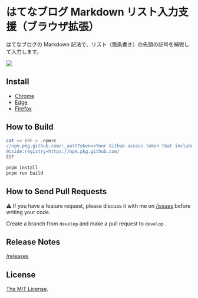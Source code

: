 # はてなブログ Markdown リスト入力支援（ブラウザ拡張）

はてなブログの Markdown 記法で、リスト（箇条書き）の先頭の記号を補完して入力します。

<a href="https://chrome.google.com/webstore/detail/lnidemekhlcpbkpmmgcmgdjepkpompol">
  <img src="https://github-production-user-asset-6210df.s3.amazonaws.com/315510/270853742-a6f28e05-5ed9-4d91-bf2c-6ed29ae2e503.gif" />
</a>

## Install

- [Chrome](https://chrome.google.com/webstore/detail/lnidemekhlcpbkpmmgcmgdjepkpompol)
- [Edge](https://microsoftedge.microsoft.com/addons/detail/hkhmpecjgdjaehadeenmhmfgnimkmcef)
- [Firefox](https://addons.mozilla.org/ja/firefox/addon/%E3%81%AF%E3%81%A6%E3%81%AA%E3%83%96%E3%83%AD%E3%82%B0markdown%E3%83%AA%E3%82%B9%E3%83%88%E5%85%A5%E5%8A%9B%E6%94%AF%E6%8F%B4/)

## How to Build

```bash
cat << EOF > .npmrc
//npm.pkg.github.com/:_authToken=<Your Github access token that includes read:packages permission>
@cside:registry=https://npm.pkg.github.com/
EOF

pnpm install
pnpm run build
```

## How to Send Pull Requests

⚠️ If you have a feature request, please discuss it with me on [/issues](https://github.com/Cside/return-amazon-5-stars-and-number-of-reviews/issues) before writing your code.

Create a branch from `develop` and make a pull request to `develop` .

## Release Notes

[/releases](https://github.com/Cside/return-amazon-5-stars-and-number-of-reviews/releases)

## License

[The MIT License](/LICENSE).
